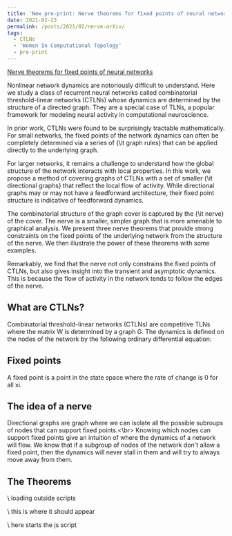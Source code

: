 ```yaml
---
title: 'New pre-print: Nerve theorems for fixed points of neural networks'
date: 2021-02-23
permalink: /posts/2021/02/nerve-arXiv/
tags:
  - CTLNs
  - 'Women In Computational Topology'
  - pre-print
---
```

<a href="https://arxiv.org/abs/2102.11437"> Nerve theorems for fixed points of neural networks</a>  
<p>
  Nonlinear network dynamics are notoriously difficult to understand. Here we study a class of recurrent neural networks called combinatorial threshold-linear networks (CTLNs) whose dynamics are determined by the structure of a directed graph. They are a special case of TLNs, a popular framework for modeling neural activity in computational neuroscience.  
  
  In prior work, CTLNs were found to be surprisingly tractable mathematically. For small networks, the fixed points of the network dynamics can often be completely determined via a series of {\it graph rules} that can be applied directly to the underlying graph.  
  
  For larger networks, it remains a challenge to understand how the global structure of the network interacts with local properties. In this work, we propose a method of covering graphs of CTLNs with a set of smaller {\it directional graphs} that reflect the local flow of activity. While directional graphs may or may not have a feedforward architecture, their fixed point structure is indicative of feedforward dynamics.  
  
  The combinatorial structure of the graph cover is captured by the {\it nerve} of the cover. The nerve is a smaller, simpler graph that is more amenable to graphical analysis. We present three nerve theorems that provide strong constraints on the fixed points of the underlying network from the structure of the nerve. We then illustrate the power of these theorems with some examples.  
  
  Remarkably, we find that the nerve not only constrains the fixed points of CTLNs, but also gives insight into the transient and asymptotic dynamics. This is because the flow of activity in the network tends to follow the edges of the nerve.
</p> 

## What are CTLNs?
<p>Combinatorial threshold-linear networks (CTLNs) are competitive TLNs where the matrix W is determined by a graph G.
The dynamics is defined on the nodes of the network by the following ordinary differential equation:
</p>


## Fixed points
<p>
  A fixed point is a point in the state space where the rate of change is 0 for all xi.</p>

## The idea of a nerve
<p>
  Directional graphs are graph where we can isolate all the possible subroups of nodes that can support fixed points.<\br>
Knowing which nodes can support fixed points give an intuition of where the dynamics of a network will flow.
We know that if a subgroup of nodes of the network don't allow a fixed point, then the dynamics will never stall in them and will try to always move away from them. </p>

## The Theorems

<!--
\\ defining a new div class

<style>

div.example {
  font-family: "Helvetica Neue", Helvetica, Arial, sans-serif;
}

.box {
  font: 10px sans-serif;
}

.box line,
.box rect,
.box circle {
  fill: #111;
  stroke: #000;
  stroke-width: 1.5px;
}

.box .center {
  stroke-dasharray: 3,3;
}

.box .outlier {
  fill: none;
  stroke: #ccc;
}

</style>-->

\\ loading outside scripts

<script src="http://d3js.org/d3.v3.min.js"></script>
<!--<script src="http://bl.ocks.org/mbostock/raw/4061502/0a200ddf998aa75dfdb1ff32e16b680a15e5cb01/box.js"></script>-->
  

\\ this is where it should appear

<div id='example'>
</div>

\\  here starts the js script

<!--<script>
  var width = 400, height = 400;
  var svg = d3.select('#example')
		.append('svg')
		.attr('width', width)
		.attr('height', height);
  
  var vectorcircle = svg.append('circle')
	.attr('cx', width/2)
	.attr('cy', height/2)
	.attr('r', 100)
	.style('fill', 'orange')
	.style('stroke', 'blue')
	.style('stroke-width', '3px')
  </script>-->

<script>
  var width = 400, height = 400;
  var svg = d3.select('#example')
		.append('svg')
		.attr('width', width)
		.attr('height', height);

function createNetwork() {
  var nodeHash = {};
  var edgeHash = {};
  var nodes = [];
  var edges = [];
  
  nodeHash['1'] = {id: '1', label: '1'};
  nodeHash['2'] = {id: '2', label: '2'};
  nodeHash['3'] = {id: '3', label: '3'};
  nodes.push(nodeHash['1']);
  nodes.push(nodeHash['2']);
  nodes.push(nodeHash['3']);
  
  var newEdge = {source: nodeHash['1'], target: nodeHash['2'], weight: '4'};
  edgeHash["1" + "-" + "2"] = newEdge;
  edges.push(newEdge);
	
  var newEdge = {source: nodeHash['2'], target: nodeHash['3'], weight: '4'};
  edgeHash["2" + "-" + "3"] = newEdge;
  edges.push(newEdge);
  
 //is it reciprocal?
  createForceNetwork(nodes, edges);
}

function createForceNetwork(nodes, edges) {

//create a network from an edgelist

  var force = d3.layout.force().nodes(nodes).links(edges)
  .size([500,500])
  .charge(-200)
  .on("tick", updateNetwork);

  svg.selectAll("line")
  .data(edges)
  .enter()
  .append("line")
  .style("stroke-width", "2px")
  .style("stroke", function (d) {return d.reciprocal ? "#66CCCC" : "#996666"});

  svg.selectAll("circle")
  .data(nodes)
  .enter()
  .append("circle")
  .style("fill", "#FFFF99")
  .style("stroke", "#666633")
  .style("stroke-width", "1px")
  .attr("r", 5)
  .call(force.drag());

  force.start();

  function updateNetwork() {
    svg.selectAll("line")
      .attr("x1", function (d) {return d.source.x})
      .attr("x2", function (d) {return d.target.x})
      .attr("y1", function (d) {return d.source.y})
      .attr("y2", function (d) {return d.target.y});

    svg.selectAll("circle")
      .attr("cx", function (d) {return d.x})
      .attr("cy", function (d) {return d.y});
  }



}
createNetwork() ;
</script>
